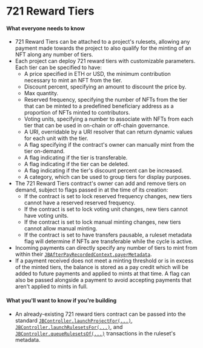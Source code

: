 # 721 Reward Tiers

#### What everyone needs to know

* 721 Reward Tiers can be attached to a project's rulesets, allowing any payment made towards the project to also qualify for the minting of an NFT along any number of tiers.
* Each project can deploy 721 reward tiers with customizable parameters. Each tier can be specified to have:
  * A price specified in ETH or USD, the minimum contribution necessary to mint an NFT from the tier.
  * Discount percent, specifying an amount to discount the price by.
  * Max quantity.
  * Reserved frequency, specifying the number of NFTs from the tier that can be minted to a predefined beneficiary address as a proportion of NFTs minted to contributors.
  * Voting units, specifying a number to associate with NFTs from each tier that can be used in on-chain or off-chain governance.
  * A URI, overridable by a URI resolver that can return dynamic values for each unit with the tier.
  * A flag specifying if the contract's owner can manually mint from the tier on-demand.
  * A flag indicating if the tier is transferable.
  * A flag indicating if the tier can be deleted.
  * A flag indicating if the tier's discount percent can be increased.
  * A category, which can be used to group tiers for display purposes.
* The 721 Reward Tiers contract's owner can add and remove tiers on demand, subject to flags passed in at the time of its creation:
  * If the contract is set to lock reserved frequency changes, new tiers cannot have a reserved reserved frequency.
  * If the contract is set to lock voting unit changes, new tiers cannot have voting units.
  * If the contract is set to lock manual minting changes, new tiers cannot allow manual minting.
  * If the contract is set to have transfers pausable, a ruleset metadata flag will determine if NFTs are transferable while the cycle is active.
* Incoming payments can directly specify any number of tiers to mint from within their [`JBAfterPayRecordedContext.payerMetadata`](/v4/api/core/structs/JBAfterPayRecordedContext/).
* If a payment received does not meet a minting threshold or is in excess of the minted tiers, the balance is stored as a pay credit which will be added to future payments and applied to mints at that time. A flag can also be passed alongside a payment to avoid accepting payments that aren't applied to mints in full.

#### What you'll want to know if you're building

<!-- * A project can be deployed with a new 721 Reward Tiers contract attached using the [`JB721TiersHookProjectDeployer.launchProjectFor(...)`](/v4/extensions/juice-721-hook/jb721tiershookprojectdeployer/#launchprojectfor) transaction.
* A project's rulesets can be launched with a new 721 Reward Tiers contract attached using the [`JB721TiersHookProjectDeployer.launchRulesetsFor(...)`](/v4/extensions/juice-721-hook/jb721tiershookprojectdeployer/#launchrulesetsfor) transaction.
* A project can be reconfigured with a new 721 Reward Tiers contract using the [`JB721TiersHookProjectDeployer.queuerulesetsof(...)`](/v4/extensions/juice-721-hook/jb721tiershookprojectdeployer/#queuerulesetsof) transaction. -->
* An already-existing 721 reward tiers contract can be passed into the standard [`JBController.launchProjectFor(...)`](/v4/api/core/contracts/jbcontroller/#launchprojectfor), [`JBController.launchRulesetsFor(...)`](/v4/api/core/contracts/jbcontroller/#launchrulesetsfor), and [`JBController.queueRulesetsOf(...)`](/v4/api/core/contracts/jbcontroller/#queuerulesetsof) transactions in the ruleset's metadata.


